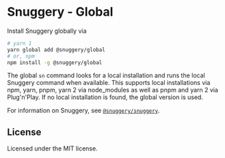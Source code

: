 # Snuggery - Global

Install Snuggery globally via

```bash
# yarn 1
yarn global add @snuggery/global
# or, npm
npm install -g @snuggery/global
```

The global `sn` command looks for a local installation and runs the local Snuggery command when available. This supports local installations via npm, yarn, pnpm, yarn 2 via node_modules as well as pnpm and yarn 2 via Plug'n'Play.
If no local installation is found, the global version is used.

For information on Snuggery, see [`@snuggery/snuggery`](https://yarn.pm/@snuggery/snuggery).

## License

Licensed under the MIT license.
